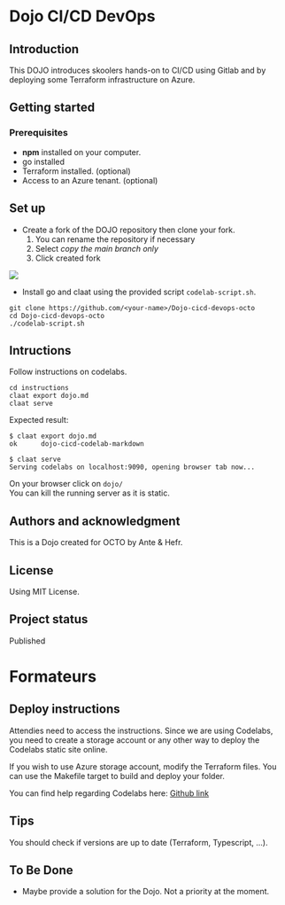 # Dojo CI/CD DevOps

## Introduction

This DOJO introduces skoolers hands-on to CI/CD using Gitlab and by deploying some Terraform infrastructure on Azure.

## Getting started

### Prerequisites

- **npm** installed on your computer.
- go installed
- Terraform installed.  (optional)
- Access to an Azure tenant. (optional)


## Set up

- Create a fork of the DOJO repository then clone your fork.
   1. You can rename the repository if necessary
   2. Select *copy the main branch only*
   3. Click created fork

![](./instructions/docs/create-fork.png)

- Install go and claat using the provided script `codelab-script.sh`.

```
git clone https://github.com/<your-name>/Dojo-cicd-devops-octo
cd Dojo-cicd-devops-octo
./codelab-script.sh
```



## Intructions

Follow instructions on codelabs.

```
cd instructions
claat export dojo.md
claat serve
```
Expected result:

```
$ claat export dojo.md
ok      dojo-cicd-codelab-markdown

$ claat serve
Serving codelabs on localhost:9090, opening browser tab now...
```
On your browser click on `dojo/` \
You can kill the running server as it is static.

## Authors and acknowledgment
This is a Dojo created for OCTO by Ante & Hefr.

## License
Using MIT License.

## Project status
Published

# Formateurs

## Deploy instructions

Attendies need to access the instructions.
Since we are using Codelabs, you need to create a storage account or any other way to deploy the Codelabs static site online.

If you wish to use Azure storage account, modify the Terraform files.
You can use the Makefile target to build and deploy your folder.

You can find help regarding Codelabs here: [Github link](https://github.com/googlecodelabs/tools)


## Tips

You should check if versions are up to date (Terraform, Typescript, ...).

## To Be Done

- Maybe provide a solution for the Dojo. Not a priority at the moment. 